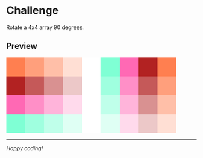 # Challenge

Rotate a 4x4 array 90 degrees.

## Preview

![Image](./images/preview.png)

---

_Happy coding!_
